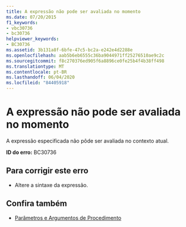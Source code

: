 ```yaml
---
title: A expressão não pode ser avaliada no momento
ms.date: 07/20/2015
f1_keywords:
- vbc30736
- bc30736
helpviewer_keywords:
- BC30736
ms.assetid: 3b131a8f-6bfe-47c5-bc2a-e242e4d2288e
ms.openlocfilehash: aab5b6eb6555c36ba9044971ff25276510ae9c2c
ms.sourcegitcommit: f8c270376ed905f6a8896ce0fe25b4f4b38ff498
ms.translationtype: MT
ms.contentlocale: pt-BR
ms.lasthandoff: 06/04/2020
ms.locfileid: "84405918"
---
```

# <a name="expression-cannot-be-evaluated-at-this-time"></a>A expressão não pode ser avaliada no momento
A expressão especificada não pôde ser avaliada no contexto atual.  
  
 **ID do erro:** BC30736  
  
## <a name="to-correct-this-error"></a>Para corrigir este erro  
  
- Altere a sintaxe da expressão.  
  
## <a name="see-also"></a>Confira também

- [Parâmetros e Argumentos de Procedimento](../programming-guide/language-features/procedures/procedure-parameters-and-arguments.md)
